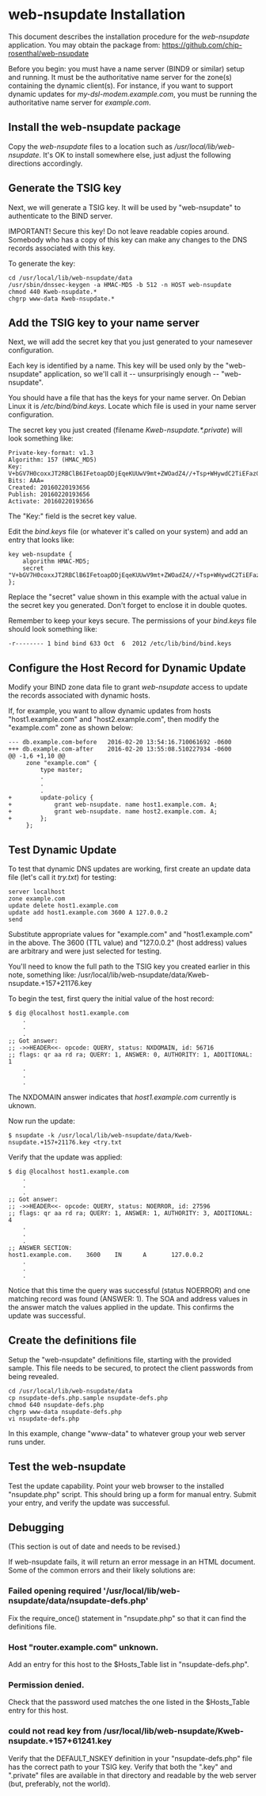 # web-nsupdate Installation

This document describes the installation procedure for the
_web-nsupdate_ application. You may obtain the package from:
https://github.com/chip-rosenthal/web-nsupdate

Before you begin: you must have a name server (BIND9 or similar) setup
and running. It must be the authoritative name server for the zone(s)
containing the dynamic client(s). For instance, if you want to support
dynamic updates for _my-dsl-modem.example.com_, you must be running the
authoritative name server for _example.com_.


## Install the web-nsupdate package

Copy the _web-nsupdate_ files to a location such as
_/usr/local/lib/web-nsupdate_. It's OK to install somewhere else, just
adjust the following directions accordingly.


## Generate the TSIG key

Next, we will generate a TSIG key. It will be used by "web-nsupdate"
to authenticate to the BIND server.

IMPORTANT! Secure this key! Do not leave readable copies around. Somebody
who has a copy of this key can make any changes to the DNS records
associated with this key.

To generate the key:

    cd /usr/local/lib/web-nsupdate/data
    /usr/sbin/dnssec-keygen -a HMAC-MD5 -b 512 -n HOST web-nsupdate
    chmod 440 Kweb-nsupdate.*
    chgrp www-data Kweb-nsupdate.*


## Add the TSIG key to your name server

Next, we will add the secret key that you just generated to your namesever
configuration.

Each key is identified by a name. This key will be used only by the
"web-nsupdate" application, so we'll call it -- unsurprisingly enough --
"web-nsupdate".

You should have a file that has the keys for your name server. On Debian
Linux it is _/etc/bind/bind.keys_. Locate which file is used in your
name server configuration.

The secret key you just created (filename _Kweb-nsupdate.*.private_)
will look something like:

    Private-key-format: v1.3
    Algorithm: 157 (HMAC_MD5)
    Key: V+bGV7H0coxxJT2RBClB6IFetoapDDjEqeKUUwV9mt+ZWOadZ4//+Tsp+WHywdC2TiEFaz0RF89MFEqVMYPNLQ==
    Bits: AAA=
    Created: 20160220193656
    Publish: 20160220193656
    Activate: 20160220193656

The "Key:" field is the secret key value.

Edit the _bind.keys_ file (or whatever it's called on your system)
and add an entry that looks like:

    key web-nsupdate {
        algorithm HMAC-MD5;
        secret "V+bGV7H0coxxJT2RBClB6IFetoapDDjEqeKUUwV9mt+ZWOadZ4//+Tsp+WHywdC2TiEFaz0RF89MFEqVMYPNLQ==";
    };

Replace the "secret" value shown in this example with the actual value
in the secret key you generated.  Don't forget to enclose it in double quotes.

Remember to keep your keys secure. The permissions of your _bind.keys_
file should look something like:

    -r-------- 1 bind bind 633 Oct  6  2012 /etc/lib/bind/bind.keys


## Configure the Host Record for Dynamic Update

Modify your BIND zone data file to grant _web-nsupdate_ access to
update the records associated with dynamic hosts.

If, for example, you want to allow dynamic updates from hosts
"host1.example.com" and "host2.example.com", then modify the "example.com"
zone as shown below:

    --- db.example.com-before   2016-02-20 13:54:16.710061692 -0600
    +++ db.example.com-after    2016-02-20 13:55:08.510227934 -0600
    @@ -1,6 +1,10 @@
         zone "example.com" {
             type master;
             .
             .
             .
    +        update-policy {
    +            grant web-nsupdate. name host1.example.com. A;
    +            grant web-nsupdate. name host2.example.com. A;
    +        };
         };


## Test Dynamic Update

To test that dynamic DNS updates are working, first create an
update data file (let's call it _try.txt_) for testing:

    server localhost
    zone example.com
    update delete host1.example.com
    update add host1.example.com 3600 A 127.0.0.2
    send

Substitute appropriate values for "example.com" and "host1.example.com"
in the above. The 3600 (TTL value) and "127.0.0.2" (host address) values
are arbitrary and were just selected for testing.

You'll need to know the full path to the TSIG key you created earlier
in this note, something like: /usr/local/lib/web-nsupdate/data/Kweb-nsupdate.+157+21176.key

To begin the test, first query the initial value of the host record:

    $ dig @localhost host1.example.com
        .
        .
        .
    ;; Got answer:
    ;; ->>HEADER<<- opcode: QUERY, status: NXDOMAIN, id: 56716
    ;; flags: qr aa rd ra; QUERY: 1, ANSWER: 0, AUTHORITY: 1, ADDITIONAL: 1
        .
        .
        .

The NXDOMAIN answer indicates that _host1.example.com_ currently is uknown.

Now run the update:

    $ nsupdate -k /usr/local/lib/web-nsupdate/data/Kweb-nsupdate.+157+21176.key <try.txt

Verify that the update was applied:

    $ dig @localhost host1.example.com
        .
        .
        .
    ;; Got answer:
    ;; ->>HEADER<<- opcode: QUERY, status: NOERROR, id: 27596
    ;; flags: qr aa rd ra; QUERY: 1, ANSWER: 1, AUTHORITY: 3, ADDITIONAL: 4
        .
        .
        .
    ;; ANSWER SECTION:
    host1.example.com.    3600    IN      A       127.0.0.2
        .
        .
        .

Notice that this time the query was successful (status NOERROR) and
one matching record was found (ANSWER: 1). The SOA and address values
in the answer match the values applied in the update. This confirms
the update was successful.


## Create the definitions file

Setup the "web-nsupdate" definitions file, starting with the provided
sample. This file needs to be secured, to protect the client passwords
from being revealed.

	cd /usr/local/lib/web-nsupdate/data
	cp nsupdate-defs.php.sample nsupdate-defs.php
	chmod 640 nsupdate-defs.php
	chgrp www-data nsupdate-defs.php
	vi nsupdate-defs.php

In this example, change "www-data" to whatever group your web server
runs under.


## Test the web-nsupdate

Test the update capability. Point your web browser to the installed
"nsupdate.php" script. This should bring up a form for manual entry.
Submit your entry, and verify the update was successful.


## Debugging

(This section is out of date and needs to be revised.)

If web-nsupdate fails, it will return an error message in an HTML
document. Some of the common errors and their likely solutions are:

### Failed opening required '/usr/local/lib/web-nsupdate/data/nsupdate-defs.php'

Fix the require_once() statement in "nsupdate.php" so that it
can find the definitions file.

### Host "router.example.com" unknown.

Add an entry for this host to the $Hosts_Table list in "nsupdate-defs.php".

### Permission denied.

Check that the password used matches the one listed in the
$Hosts_Table entry for this host.

### could not read key from /usr/local/lib/web-nsupdate/Kweb-nsupdate.+157+61241.key

Verify that the DEFAULT_NSKEY definition in your "nsupdate-defs.php"
file has the correct path to your TSIG key. Verify that both the ".key"
and ".private" files are available in that directory and readable by
the web server (but, preferably, not the world).

